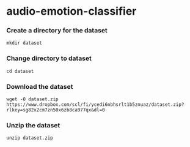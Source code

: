 # audio-emotion-classifier

### Create a directory for the dataset
```
mkdir dataset
```

### Change directory to dataset
```
cd dataset
```

### Download the dataset
```
wget -O dataset.zip https://www.dropbox.com/scl/fi/ycedi6nbhsrlt1b5znuaz/dataset.zip?rlkey=sg82x2cm7zn50x6zb8ca977qx&dl=0
```

### Unzip the dataset
```
unzip dataset.zip
```
